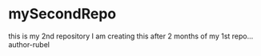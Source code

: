 # mySecondRepo
this is my 2nd repository I am creating this after 2 months of my 1st repo...
<br/>
author-rubel
